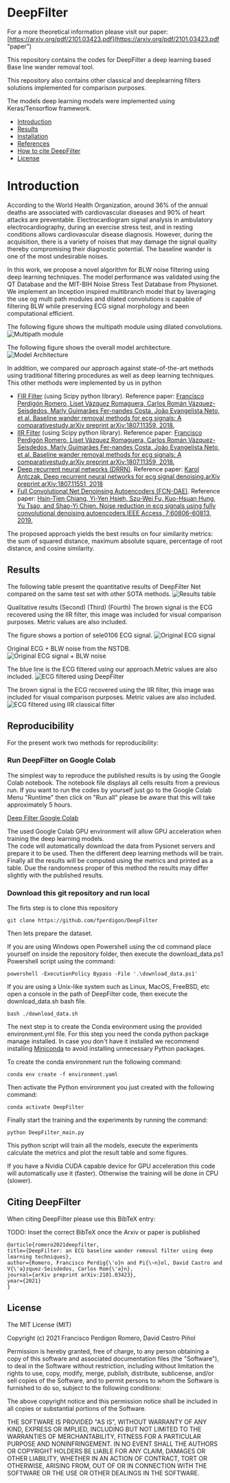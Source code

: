 # DeepFilter
For a more theoretical information please visit our paper: [https://arxiv.org/pdf/2101.03423.pdf](https://arxiv.org/pdf/2101.03423.pdf "paper") 

This repository contains the codes for DeepFilter a deep learning based Base line wander removal tool.

This repository also contains other classical and deeplearning filters solutions implemented for comparison purposes.

The models deep learning models were implemented using Keras/Tensorflow framework.

- [Introduction](#introduction)
- [Results](#results)
- [Installation](#installation)
- [References](#references)
- [How to cite DeepFilter](#citing-deepfilter)
- [License](#license)

# Introduction

According to the World Health Organization, around 36% of the annual deaths are associated with cardiovascular 
diseases and 90% of heart attacks are preventable. Electrocardiogram signal analysis in ambulatory electrocardiography, 
during an exercise stress test, and in resting conditions allows cardiovascular disease diagnosis. 
However, during the acquisition, there is a variety of noises that may damage the signal quality thereby compromising 
their diagnostic potential. The baseline wander is one of the most undesirable noises.
 
In this work, we propose a novel algorithm for BLW noise filtering using deep learning techniques. The model performance 
was validated using the QT Database and the MIT-BIH Noise Stress Test Database from Physionet. We implement an Inception 
inspired multibranch model that by laveraging the use og multi path modules and dilated convolutions is capable of 
filtering BLW while preserving ECG signal morphology and been computational efficient.  

The following figure shows the multipath module using dilated convolutions. 
![Multipath module](ReadmeImg/fig_filter_layer.png "Multipath module")

The following figure shows the overall model architecture.
![Model Architecture](ReadmeImg/fig_prop_arch.png "Model Architecture")

In addition, we compared our approach against state-of-the-art methods using traditional filtering procedures as well as deep learning techniques.
This other methods were implemented by us in python 
* [FIR Filter](https://github.com/fperdigon/DeepFilter/blob/master/digitalFilters/dfilters.py#L17) (using Scipy python library). Reference paper: [Francisco Perdigón Romero, Liset Vázquez Romaguera, Carlos Román Vázquez-Seisdedos, Marly Guimarães Fer-nandes Costa, João Evangelista Neto, et al.  Baseline wander removal methods for ecg signals: A comparativestudy.arXiv preprint arXiv:1807.11359, 2018.](https://arxiv.org/pdf/1807.11359.pdf)
* [IIR Filter](https://github.com/fperdigon/DeepFilter/blob/master/digitalFilters/dfilters.py#L100) (using Scipy python library). Reference paper: [Francisco Perdigón Romero, Liset Vázquez Romaguera, Carlos Román Vázquez-Seisdedos, Marly Guimarães Fer-nandes Costa, João Evangelista Neto, et al.  Baseline wander removal methods for ecg signals: A comparativestudy.arXiv preprint arXiv:1807.11359, 2018.](https://arxiv.org/pdf/1807.11359.pdf)
* [Deep recurrent neural networks (DRRN)](https://github.com/fperdigon/DeepFilter/blob/master/deepFilter/dl_models.py#L511). Reference paper: [Karol Antczak. Deep recurrent neural networks for ecg signal denoising.arXiv preprint arXiv:1807.11551, 2018](https://arxiv.org/pdf/1807.11551.pdf)
* [Full Convolutional Net Denoinsing Autoencoders (FCN-DAE)](https://github.com/fperdigon/DeepFilter/blob/master/deepFilter/dl_models.py#L386). Reference paper: [Hsin-Tien Chiang, Yi-Yen Hsieh, Szu-Wei Fu, Kuo-Hsuan Hung, Yu Tsao, and Shao-Yi Chien. Noise reduction in ecg signals using fully convolutional denoising autoencoders.IEEE Access, 7:60806–60813, 2019.](https://ieeexplore.ieee.org/stamp/stamp.jsp?tp=&arnumber=8693790)

The proposed approach yields the best results on four similarity metrics: the sum of squared distance, maximum absolute square, percentage of root distance, and cosine 
similarity.

## Results

The following table present the quantitative results of DeepFilter Net compared on the same test set with other SOTA 
methods.
![Results table](ReadmeImg/results_table.png "Results table")

Qualitative results
(Second)  (Third)  (Fourth) The brown signal is the ECG recovered using the IIR filter, this 
image was included for visual comparison purposes. Metric values are also included.

The figure shows a portion of sele0106 ECG signal.
![Original ECG signal](ReadmeImg/fig_sele0106_orig.png "Original ECG signal")

Original ECG + BLW noise from the NSTDB.
![Original ECG signal + BLW noise](ReadmeImg/fig_sele0106_orig+blw.png "Original ECG signal + BLW noise")

The blue line is the ECG filtered using our approach.Metric values are also included.
![ECG filtered using DeepFilter](ReadmeImg/fig_sele0106_dl_filter.png "ECG filtered using DeepFilter")

The brown signal is the ECG recovered using the IIR filter, this image was included for visual comparison purposes. Metric values are also included.
![ECG filtered using IIR classical filter](ReadmeImg/fig_sele0106_iir_filter.png "ECG filtered using IIR classical filter")


## Reproducibility

For the present work two methods for reproducibility:

### Run DeepFilter on Google Colab

The simplest way to reproduce the published results is by using the Google Colab notebook. The notebook file displays 
all cells results from a previous run. If you want to run the codes by yourself just go to the Google Colab Menu 
"Runtime" then click on "Run all" please be aware that this will take approximately 5 hours.

[Deep Filter Google Colab](https://colab.research.google.com/drive/1S1HjkQnrA0EbEDJFr0D-6DAt62RCcP5_?usp=sharing)

The used Google Colab GPU environment will allow GPU acceleration when training the deep learning models.     
The code will automatically download the data from Pysionet servers and prepare it to be used. Then the different deep 
learning methods will be train. Finally all the results will be computed using the metrics and printed as a table. Due 
the randomness proper of this method the results may differ slightly with the published results.
  
  
### Download this git repository and run local
The firts step is to clone this repository
 
~~~
git clone https://github.com/fperdigon/DeepFilter
~~~

Then lets prepare the dataset.

If you are using Windows open Powershell using the cd command place yourself on  inside the repository folder, then 
execute the download_data.ps1 Powershell script using the command:

~~~
powershell -ExecutionPolicy Bypass -File '.\download_data.ps1'
~~~

If you are using a Unix-like system such as Linux, MacOS, FreeBSD, etc open a console in the path of DeepFilter code, 
then execute the download_data.sh bash file. 

~~~
bash ./download_data.sh
~~~

The next step is to create the Conda environment using the provided environment.yml file. For this step you need the 
conda python package manage installed. In case you don't have it installed we recommend installing 
[Miniconda](https://docs.conda.io/projects/conda/en/latest/user-guide/install/) to avoid installing unnecessary Python 
packages. 

To create the conda environment run the following command:
~~~
conda env create -f environment.yaml
~~~

Then activate the Python environment you just created with the following command:

~~~
conda activate DeepFilter
~~~

Finally start the training and the experiments by running the command:

~~~
python DeepFilter_main.py
~~~

This python script will train all the models, execute the experiments calculate the metrics and plot the result table 
and some figures.

If you have a Nvidia CUDA capable device for GPU acceleration this code will automatically use it (faster). Otherwise the 
training will be done in CPU (slower).   

## Citing DeepFilter

When citing DeepFilter please use this BibTeX entry:
    
TODO: Inset the correct BibTeX once the Arxiv or paper is published  
   
    @article{romero2021deepfilter,
    title={DeepFilter: an ECG baseline wander removal filter using deep learning techniques},
    author={Romero, Francisco Perdig{\'o}n and Pi{\~n}ol, David Castro and V{\'a}zquez-Seisdedos, Carlos Rom{\'a}n},
    journal={arXiv preprint arXiv:2101.03423},
    year={2021}
    }
    
## License

The MIT License (MIT)

Copyright (c) 2021 Francisco Perdigon Romero, David Castro Piñol

Permission is hereby granted, free of charge, to any person obtaining a copy
of this software and associated documentation files (the "Software"), to deal
in the Software without restriction, including without limitation the rights
to use, copy, modify, merge, publish, distribute, sublicense, and/or sell
copies of the Software, and to permit persons to whom the Software is
furnished to do so, subject to the following conditions:

The above copyright notice and this permission notice shall be included in all
copies or substantial portions of the Software.

THE SOFTWARE IS PROVIDED "AS IS", WITHOUT WARRANTY OF ANY KIND, EXPRESS OR
IMPLIED, INCLUDING BUT NOT LIMITED TO THE WARRANTIES OF MERCHANTABILITY,
FITNESS FOR A PARTICULAR PURPOSE AND NONINFRINGEMENT. IN NO EVENT SHALL THE
AUTHORS OR COPYRIGHT HOLDERS BE LIABLE FOR ANY CLAIM, DAMAGES OR OTHER
LIABILITY, WHETHER IN AN ACTION OF CONTRACT, TORT OR OTHERWISE, ARISING FROM,
OUT OF OR IN CONNECTION WITH THE SOFTWARE OR THE USE OR OTHER DEALINGS IN THE
SOFTWARE.
